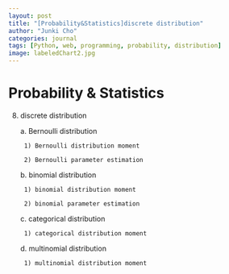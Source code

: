 ```yaml
---
layout: post
title: "[Probability&Statistics]discrete distribution"
author: "Junki Cho"
categories: journal
tags: [Python, web, programming, probability, distribution]
image: labeledChart2.jpg
---
```

# Probability & Statistics

8. discrete distribution

    a. Bernoulli distribution

        1) Bernoulli distribution moment

        2) Bernoulli parameter estimation

    b. binomial distribution

        1) binomial distribution moment

        2) binomial parameter estimation

    c. categorical distribution

        1) categorical distribution moment

    d. multinomial distribution

        1) multinomial distribution moment
